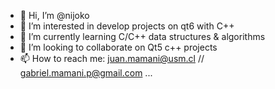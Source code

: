 - 👋 Hi, I’m @nijoko
- 👀 I’m interested in develop projects on qt6 with C++
- 🌱 I’m currently learning C/C++ data structures & algorithms
- 💞️ I’m looking to collaborate on Qt5 c++ projects
- 📫 How to reach me: juan.mamani@usm.cl // gabriel.mamani.p@gmail.com ...

<!---
nijoko/nijoko is a ✨ special ✨ repository because its `README.md` (this file) appears on your GitHub profile.
You can click the Preview link to take a look at your changes.
--->
